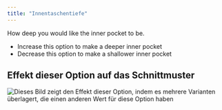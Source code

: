 ```yaml
---
title: "Innentaschentiefe"
---
```


How deep you would like the inner pocket to be.

- Increase this option to make a deeper inner pocket
- Decrease this option to make a shallower inner pocket

## Effekt dieser Option auf das Schnittmuster

![Dieses Bild zeigt den Effekt dieser Option, indem es mehrere Varianten überlagert, die einen anderen Wert für diese Option haben](jaeger_innerpocketdepth_sample.svg "Effekt dieser Option auf das Schnittmuster")
